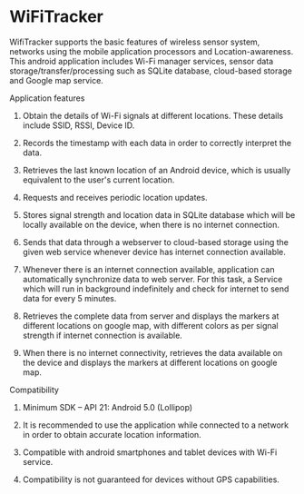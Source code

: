 # WiFiTracker
WifiTracker supports the basic features of wireless sensor system, networks using the mobile application processors and Location-awareness.
This android application includes Wi-Fi manager services, sensor data storage/transfer/processing such as SQLite database, cloud-based storage and Google map service.

Application features

1. Obtain the details of Wi-Fi signals at different locations. These details include SSID, RSSI, Device ID.

2. Records the timestamp with each data in order to correctly interpret the data.

3. Retrieves the last known location of an Android device, which is usually equivalent to the user's current location.

4. Requests and receives periodic location updates.

5. Stores signal strength and location data in SQLite database which will be locally available on the device, when there is no internet connection.

6. Sends that data through a webserver to cloud-based storage using the given web service whenever device has internet connection available.

7. Whenever there is an internet connection available, application can automatically synchronize data to web server. For this task, a Service which will run in background indefinitely and check for internet to send data for every 5 minutes.

8. Retrieves the complete data from server and displays the markers at different locations on google map, with different colors as per signal strength if internet connection is available.

9. When there is no internet connectivity, retrieves the data available on the device and displays the markers at different locations on google map.

Compatibility

1. Minimum SDK – API 21: Android 5.0 (Lollipop)

2. It is recommended to use the application while connected to a network in order to obtain accurate location information.

3. Compatible with android smartphones and tablet devices with Wi-Fi service.

4. Compatibility is not guaranteed for devices without GPS capabilities.
